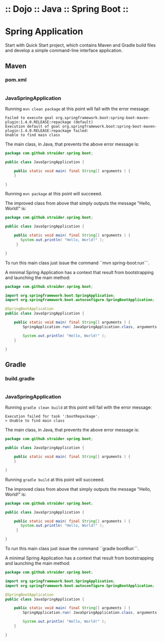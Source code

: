 ﻿:: Dojo :: Java :: Spring Boot ::
=================================

#  Spring Application

Start with Quick Start project, which contains Maven and Gradle build files and develop a simple command-line interface application.

## Maven

### pom.xml

```xml
```

### JavaSpringApplication

Running ```mvn clean package``` at this point will fail with the error message:

```
Failed to execute goal org.springframework.boot:spring-boot-maven-plugin:1.4.0.RELEASE:repackage (default)
Execution default of goal org.springframework.boot:spring-boot-maven-plugin:1.4.0.RELEASE:repackage failed:
Unable to find main class
```

The main class, in Java, that prevents the above error message is:

```java
package com.github.straider.spring.boot;

public class JavaSpringApplication {

    public static void main( final String[] arguments ) {
    }

}
```

Running ```mvn package``` at this point will succeeed.

The improved class from above that simply outputs the message "Hello, World!" is:

```java
package com.github.straider.spring.boot;

public class JavaSpringApplication {

    public static void main( final String[] arguments ) {
       System.out.println( "Hello, World!" );
     }

}
```

To run this main class just issue the command ``mvn spring-boot:run```.

A minimal Spring Application has a context that result from bootstrapping and launching the main method:

```java
package com.github.straider.spring.boot;

import org.springframework.boot.SpringApplication;
import org.springframework.boot.autoconfigure.SpringBootApplication;

@SpringBootApplication
public class JavaSpringApplication {

    public static void main( final String[] arguments ) {
        SpringApplication.run( JavaSpringApplication.class, arguments );

        System.out.println( "Hello, World!" );
    }

}
```

## Gradle

### build.gradle

```groovy
```

### JavaSpringApplication

Running ```gradle clean build``` at this point will fail with the error message:

```
Execution failed for task ':bootRepackage'.
> Unable to find main class
```

The main class, in Java, that prevents the above error message is:

```java
package com.github.straider.spring.boot;

public class JavaSpringApplication {

    public static void main( final String[] arguments ) {
    }

}
```

Running ```gradle build``` at this point will succeeed.

The improved class from above that simply outputs the message "Hello, World!" is:

```java
package com.github.straider.spring.boot;

public class JavaSpringApplication {

    public static void main( final String[] arguments ) {
       System.out.println( "Hello, World!" );
     }

}
```

To run this main class just issue the command ``gradle bootRun```.

A minimal Spring Application has a context that result from bootstrapping and launching the main method:

```java
package com.github.straider.spring.boot;

import org.springframework.boot.SpringApplication;
import org.springframework.boot.autoconfigure.SpringBootApplication;

@SpringBootApplication
public class JavaSpringApplication {

    public static void main( final String[] arguments ) {
        SpringApplication.run( JavaSpringApplication.class, arguments );

        System.out.println( "Hello, World!" );
    }

}
```
